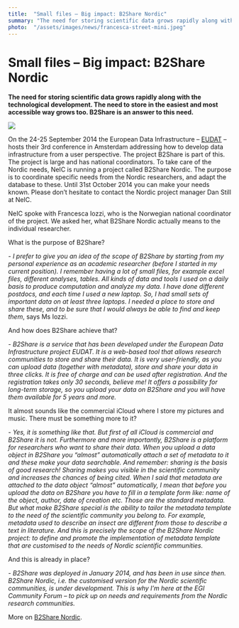 ```yaml
---
title:  "Small files – Big impact: B2Share Nordic" 
summary: "The need for storing scientific data grows rapidly along with the technological development. The need to store in the easiest and most accessible way grows too. B2Share is an answer to this need."
photo:  "/assets/images/news/francesca-street-mini.jpeg"
---
```


Small files – Big impact: B2Share Nordic
========================================

**The need for storing scientific data grows rapidly along with the technological development. The need to store in the easiest and most accessible way grows too. B2Share is an answer to this need.**

<a href="{{ site.baseurl }}/assets/images/news/francesca-street.jpeg"> <img class="smallpic" src="{{ site.baseurl }}/assets/images/news/francesca-street-mini.jpeg"> </a>

On the 24-25 September 2014 the European Data Infrastructure – [EUDAT](http://www.eudat.eu/) – hosts their 3rd conference in Amsterdam addressing how to develop data infrastructure from a user perspective. The project B2Share is part of this. The project is large and has national coordinators. To take care of the Nordic needs, NeIC is running a project called B2Share Nordic. The purpose is to coordinate specific needs from the Nordic researchers, and adapt the database to these. Until 31st October 2014 you can make your needs known. Please don’t hesitate to contact the Nordic project manager Dan Still at NeIC.

NeIC spoke with Francesca Iozzi, who is the Norwegian national coordinator of the project. We asked her, what B2Share Nordic actually means to the individual researcher.

What is the purpose of B2Share?

*- I prefer to give you an idea of the scope of B2Share by starting from my personal experience as an academic researcher (before I started in my current position). I remember having a lot of small files, for example excel files, different analyses, tables. All kinds of data and tools I used on a daily basis to produce computation and analyze my data. I have done different postdocs, and each time I used a new laptop. So, I had small sets of important data on at least three laptops. I needed a place to store and share these, and to be sure that I would always be able to find and keep them*, says Ms Iozzi.

And how does B2Share achieve that?

*- B2Share is a service that has been developed under the European Data Infrastructure project EUDAT. It is a web-based tool that allows research communities to store and share their data. It is very user-friendly, as you can upload data (together with metadata), store and share your data in three clicks. It is free of charge and can be used after registration. And the registration takes only 30 seconds, believe me! It offers a possibility for long-term storage, so you upload your data on B2Share and you will have them available for 5 years and more.*

It almost sounds like the commercial iCloud where I store my pictures and music. There must be something more to it?

*- Yes, it is something like that. But first of all iCloud is commercial and B2Share it is not. Furthermore and more importantly, B2Share is a platform for researchers who want to share their data. When you upload a data object in B2Share you “almost” automatically attach a set of metadata to it and these make your data searchable. And remember: sharing is the basis of good research! Sharing makes you visible in the scientific community and increases the chances of being cited. When I said that metadata are attached to the data object “almost” automatically, I mean that before you upload the data on B2Share you have to fill in a template form like: name of the object, author, date of creation etc. Those are the standard metadata. But what make B2Share special is the ability to tailor the metadata template to the need of the scientific community you belong to. For example, metadata used to describe an insect are different from those to describe a text in literature. And this is precisely the scope of the B2Share Nordic project: to define and promote the implementation of metadata template that are customised to the needs of Nordic scientific communities.*

And this is already in place?

*- B2Share was deployed in January 2014, and has been in use since then. B2Share Nordic, i.e. the customised version for the Nordic scientific communities, is under development. This is why I’m here at the EGI Community Forum – to pick up on needs and requirements from the Nordic research communities.*

More on [B2Share Nordic](https://wiki.neic.no/wiki/B2Share_Nordic).
